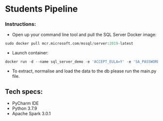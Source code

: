 # Students Pipeline

### Instructions:

- Open up your command line tool and pull the SQL Server Docker image:
```python
sudo docker pull mcr.microsoft.com/mssql/server:2019-latest
```
- Launch container:
```python
docker run -d --name sql_server_demo -e 'ACCEPT_EULA=Y' -e 'SA_PASSWORD=reallyStrongPwd123' -p 1433:1433 mcr.microsoft.com/mssql/server:2019-latest
```
- To extract, normalise and load the data to the db please run the main.py file.

## Tech specs:

- PyCharm IDE
- Python 3.7.9
- Apache Spark 3.0.1